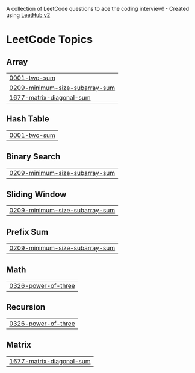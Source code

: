 A collection of LeetCode questions to ace the coding interview! - Created using [LeetHub v2](https://github.com/arunbhardwaj/LeetHub-2.0)
<!---LeetCode Topics Start-->
# LeetCode Topics
## Array
|  |
| ------- |
| [0001-two-sum](https://github.com/harshasaiakhil/leetcode/tree/master/0001-two-sum) |
| [0209-minimum-size-subarray-sum](https://github.com/harshasaiakhil/leetcode/tree/master/0209-minimum-size-subarray-sum) |
| [1677-matrix-diagonal-sum](https://github.com/harshasaiakhil/leetcode/tree/master/1677-matrix-diagonal-sum) |
## Hash Table
|  |
| ------- |
| [0001-two-sum](https://github.com/harshasaiakhil/leetcode/tree/master/0001-two-sum) |
## Binary Search
|  |
| ------- |
| [0209-minimum-size-subarray-sum](https://github.com/harshasaiakhil/leetcode/tree/master/0209-minimum-size-subarray-sum) |
## Sliding Window
|  |
| ------- |
| [0209-minimum-size-subarray-sum](https://github.com/harshasaiakhil/leetcode/tree/master/0209-minimum-size-subarray-sum) |
## Prefix Sum
|  |
| ------- |
| [0209-minimum-size-subarray-sum](https://github.com/harshasaiakhil/leetcode/tree/master/0209-minimum-size-subarray-sum) |
## Math
|  |
| ------- |
| [0326-power-of-three](https://github.com/harshasaiakhil/leetcode/tree/master/0326-power-of-three) |
## Recursion
|  |
| ------- |
| [0326-power-of-three](https://github.com/harshasaiakhil/leetcode/tree/master/0326-power-of-three) |
## Matrix
|  |
| ------- |
| [1677-matrix-diagonal-sum](https://github.com/harshasaiakhil/leetcode/tree/master/1677-matrix-diagonal-sum) |
<!---LeetCode Topics End-->
